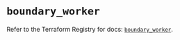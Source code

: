 # `boundary_worker`

Refer to the Terraform Registry for docs: [`boundary_worker`](https://registry.terraform.io/providers/hashicorp/boundary/1.3.0/docs/resources/worker).
